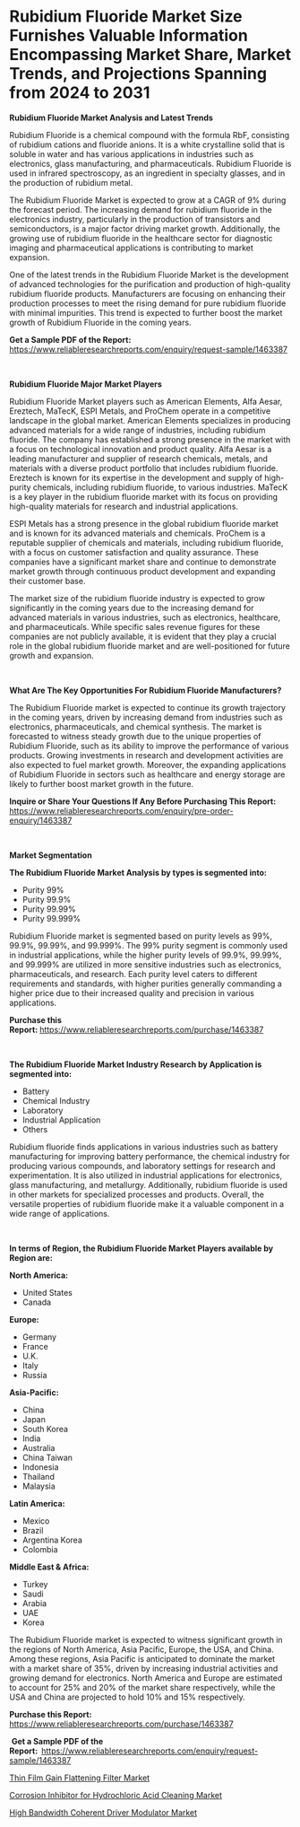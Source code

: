 <p><h1>Rubidium Fluoride Market Size Furnishes Valuable Information Encompassing Market Share, Market Trends, and Projections Spanning from 2024 to 2031</h1></p><p><strong>Rubidium Fluoride Market Analysis and Latest Trends</strong></p>
<p><p>Rubidium Fluoride is a chemical compound with the formula RbF, consisting of rubidium cations and fluoride anions. It is a white crystalline solid that is soluble in water and has various applications in industries such as electronics, glass manufacturing, and pharmaceuticals. Rubidium Fluoride is used in infrared spectroscopy, as an ingredient in specialty glasses, and in the production of rubidium metal.</p><p>The Rubidium Fluoride Market is expected to grow at a CAGR of 9% during the forecast period. The increasing demand for rubidium fluoride in the electronics industry, particularly in the production of transistors and semiconductors, is a major factor driving market growth. Additionally, the growing use of rubidium fluoride in the healthcare sector for diagnostic imaging and pharmaceutical applications is contributing to market expansion.</p><p>One of the latest trends in the Rubidium Fluoride Market is the development of advanced technologies for the purification and production of high-quality rubidium fluoride products. Manufacturers are focusing on enhancing their production processes to meet the rising demand for pure rubidium fluoride with minimal impurities. This trend is expected to further boost the market growth of Rubidium Fluoride in the coming years.</p></p>
<p><strong>Get a Sample PDF of the Report:&nbsp;</strong> <a href="https://www.reliableresearchreports.com/enquiry/request-sample/1463387">https://www.reliableresearchreports.com/enquiry/request-sample/1463387</a></p>
<p>&nbsp;</p>
<p><strong>Rubidium Fluoride Major Market Players</strong></p>
<p><p>Rubidium Fluoride Market players such as American Elements, Alfa Aesar, Ereztech, MaTecK, ESPI Metals, and ProChem operate in a competitive landscape in the global market. American Elements specializes in producing advanced materials for a wide range of industries, including rubidium fluoride. The company has established a strong presence in the market with a focus on technological innovation and product quality. Alfa Aesar is a leading manufacturer and supplier of research chemicals, metals, and materials with a diverse product portfolio that includes rubidium fluoride. Ereztech is known for its expertise in the development and supply of high-purity chemicals, including rubidium fluoride, to various industries. MaTecK is a key player in the rubidium fluoride market with its focus on providing high-quality materials for research and industrial applications.</p><p>ESPI Metals has a strong presence in the global rubidium fluoride market and is known for its advanced materials and chemicals. ProChem is a reputable supplier of chemicals and materials, including rubidium fluoride, with a focus on customer satisfaction and quality assurance. These companies have a significant market share and continue to demonstrate market growth through continuous product development and expanding their customer base.</p><p>The market size of the rubidium fluoride industry is expected to grow significantly in the coming years due to the increasing demand for advanced materials in various industries, such as electronics, healthcare, and pharmaceuticals. While specific sales revenue figures for these companies are not publicly available, it is evident that they play a crucial role in the global rubidium fluoride market and are well-positioned for future growth and expansion.</p></p>
<p>&nbsp;</p>
<p><strong>What Are The Key Opportunities For Rubidium Fluoride Manufacturers?</strong></p>
<p><p>The Rubidium Fluoride market is expected to continue its growth trajectory in the coming years, driven by increasing demand from industries such as electronics, pharmaceuticals, and chemical synthesis. The market is forecasted to witness steady growth due to the unique properties of Rubidium Fluoride, such as its ability to improve the performance of various products. Growing investments in research and development activities are also expected to fuel market growth. Moreover, the expanding applications of Rubidium Fluoride in sectors such as healthcare and energy storage are likely to further boost market growth in the future.</p></p>
<p><strong>Inquire or Share Your Questions If Any Before Purchasing This Report:</strong> <a href="https://www.reliableresearchreports.com/enquiry/pre-order-enquiry/1463387">https://www.reliableresearchreports.com/enquiry/pre-order-enquiry/1463387</a></p>
<p>&nbsp;</p>
<p><strong>Market Segmentation</strong></p>
<p><strong>The Rubidium Fluoride Market Analysis by types is segmented into:</strong></p>
<p><ul><li>Purity 99%</li><li>Purity 99.9%</li><li>Purity 99.99%</li><li>Purity 99.999%</li></ul></p>
<p><p>Rubidium Fluoride market is segmented based on purity levels as 99%, 99.9%, 99.99%, and 99.999%. The 99% purity segment is commonly used in industrial applications, while the higher purity levels of 99.9%, 99.99%, and 99.999% are utilized in more sensitive industries such as electronics, pharmaceuticals, and research. Each purity level caters to different requirements and standards, with higher purities generally commanding a higher price due to their increased quality and precision in various applications.</p></p>
<p><strong>Purchase this Report:&nbsp;</strong><a href="https://www.reliableresearchreports.com/purchase/1463387">https://www.reliableresearchreports.com/purchase/1463387</a></p>
<p>&nbsp;</p>
<p><strong>The Rubidium Fluoride Market Industry Research by Application is segmented into:</strong></p>
<p><ul><li>Battery</li><li>Chemical Industry</li><li>Laboratory</li><li>Industrial Application</li><li>Others</li></ul></p>
<p><p>Rubidium fluoride finds applications in various industries such as battery manufacturing for improving battery performance, the chemical industry for producing various compounds, and laboratory settings for research and experimentation. It is also utilized in industrial applications for electronics, glass manufacturing, and metallurgy. Additionally, rubidium fluoride is used in other markets for specialized processes and products. Overall, the versatile properties of rubidium fluoride make it a valuable component in a wide range of applications.</p></p>
<p>&nbsp;</p>
<p><strong>In terms of Region, the Rubidium Fluoride Market Players available by Region are:</strong></p>
<p>
    <p> <strong> North America: </strong>
        <ul>
            <li>United States</li>
            <li>Canada</li>
        </ul>
        </p> 
    <p> <strong> Europe: </strong>
        <ul>
            <li>Germany</li>
            <li>France</li>
            <li>U.K.</li>
            <li>Italy</li>
            <li>Russia</li>
        </ul>
        </p> 
    <p> <strong> Asia-Pacific: </strong>
        <ul>
            <li>China</li>
            <li>Japan</li>
            <li>South Korea</li>
            <li>India</li>
            <li>Australia</li>
            <li>China Taiwan</li>
            <li>Indonesia</li>
            <li>Thailand</li>
            <li>Malaysia</li>
        </ul>
        </p> 
    <p> <strong> Latin America: </strong>
        <ul>
            <li>Mexico</li>
            <li>Brazil</li>
            <li>Argentina Korea</li>
            <li>Colombia</li>
        </ul>
        </p> 
    <p> <strong> Middle East & Africa: </strong>
        <ul>
            <li>Turkey</li>
            <li>Saudi</li>
            <li>Arabia</li>
            <li>UAE</li>
            <li>Korea</li>
        </ul>
    </p>
    </p>
<p><p>The Rubidium Fluoride market is expected to witness significant growth in the regions of North America, Asia Pacific, Europe, the USA, and China. Among these regions, Asia Pacific is anticipated to dominate the market with a market share of 35%, driven by increasing industrial activities and growing demand for electronics. North America and Europe are estimated to account for 25% and 20% of the market share respectively, while the USA and China are projected to hold 10% and 15% respectively.</p></p>
<p><strong>Purchase this Report: </strong><a href="https://www.reliableresearchreports.com/purchase/1463387">https://www.reliableresearchreports.com/purchase/1463387</a></p>
<p>&nbsp;<strong>Get a Sample PDF of the Report:&nbsp;&nbsp;</strong><a href="https://www.reliableresearchreports.com/enquiry/request-sample/1463387">https://www.reliableresearchreports.com/enquiry/request-sample/1463387</a></p>
<p><strong></strong></p>
<p><p><a href="https://view.publitas.com/reportprime-1/thin-film-gain-flattening-filter-market-size-focuses-on-market-dynamics-in-depth-analysis-and-future-projections-of-its-market-forecasted-for-period-from-2023-to-2030/">Thin Film Gain Flattening Filter Market</a></p><p><a href="https://view.publitas.com/reportprime-1/corrosion-inhibitor-for-hydrochloric-acid-cleaning-market-size-growth-outlook-from-2023-to-2030-projecting-at-markets-trends-analysis-by-application-regional-outlook-and-revenue/">Corrosion Inhibitor for Hydrochloric Acid Cleaning Market</a></p><p><a href="https://view.publitas.com/reportprime-1/high-bandwidth-coherent-driver-modulator-market-a-comprehensive-report-of-its-market-share-growth-trends-2023-2030/">High Bandwidth Coherent Driver Modulator Market</a></p></p>